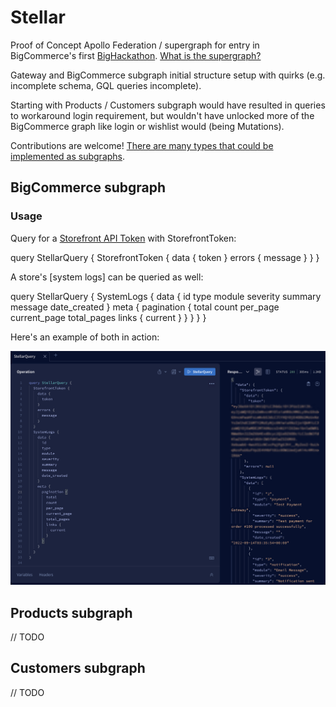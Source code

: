 # Stellar

Proof of Concept Apollo Federation / supergraph for entry in BigCommerce's first [BigHackathon](https://twitter.com/hashtag/bighackathon). [What is the supergraph?](https://www.apollographql.com/blog/announcement/backend/the-supergraph-a-new-way-to-think-about-graphql/)

Gateway and BigCommerce subgraph initial structure setup with quirks (e.g. incomplete schema, GQL queries incomplete).

Starting with Products / Customers subgraph would have resulted in queries to workaround login requirement, but wouldn't have unlocked more of the BigCommerce graph like login or wishlist would (being Mutations).

Contributions are welcome! [There are many types that could be implemented as subgraphs](https://developer.bigcommerce.com/graphql-api-reference).

## BigCommerce subgraph

### Usage

Query for a [Storefront API Token](https://developer.bigcommerce.com/api-reference/044bc7b21e5b4-create-a-token) with StorefrontToken:

query StellarQuery {
  StorefrontToken {
    data {
      token
    }
    errors {
      message
    }
  }
}

A store's [system logs] can be queried as well:

query StellarQuery {
SystemLogs {
    data {
      id
      type
      module
      severity
      summary
      message
      date_created
    }
    meta {
      pagination {
        total
        count
        per_page
        current_page
        total_pages
        links {
          current
        }
      }
    }
  }
}

Here's an example of both in action:

![Stellar Query Example](stellarqueryexample.jpg "Stellar Query Example")

## Products subgraph
// TODO
## Customers subgraph
// TODO
